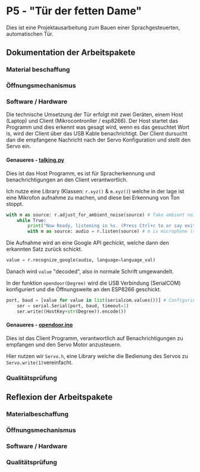 # P5 - "Tür der fetten Dame"

Dies ist eine Projektausarbeitung zum Bauen einer Sprachgesteuerten, automatischen Tür.

## Dokumentation der Arbeitspakete

### Material beschaffung

### Öffnungsmechanismus

### Software / Hardware

Die technische Umsetzung der Tür erfolgt mit zwei Geräten, einem Host (Laptop) und Client (Mikrocontronller / esp8266).
Der Host startet das Programm und dies erkennt was gesagt wird, wenn es das gesuchtet Wort is, wird der Client über das USB Kable benachrichtigt.
Der Client dursucht dan die empfangene Nachricht nach der Servo Konfiguration und stellt den Servo ein.

#### Genaueres - [talking.py](https://github.com/Horkrux8/P5/blob/main/talking.py)

Dies ist das Host Programm, es ist für Spracherkennung und benachrichtigungen an den Client verantwortlich.

Ich nutze eine Library (Klassen: `r.xyz()` & `m.xyz()`) welche in der lage ist eine Mikrofon aufnahme zu machen, und diese bei Erkennung von Ton stoppt.
```python
with m as source: r.adjust_for_ambient_noise(source) # Take ambient noise into account
    while True:
        print("Now Ready, listening in %s. (Press Ctrl+c to or say exit/quit/stop to quit)" % language_val)
        with m as source: audio = r.listen(source) # m is microphone (see configuration)
```

Die Aufnahme wird an eine Google API gechickt, welche dann den erkannten Satz zurück schickt.
```python
value = r.recognize_google(audio, language=language_val)
```
Danach wird `value` "decoded", also in normale Schrift umgewandelt.

In der funktion `opendoor(Degree)` wird die USB Verbindung (SerialCOM) konfiguriert und die Öffnungsweite an den ESP8266 geschickt.
```python
port, baud = [value for value in list(serialcom.values())] # Configuring serial
    ser = serial.Serial(port, baud, timeout=1)
    ser.write((HostKey+str(Degree)).encode())
```

#### Genaueres - [opendoor.ino](https://github.com/Horkrux8/P5/blob/main/opendoor.ino)

Dies ist das Client Programm, verantwortlich auf Benachrichtigungen zu empfangen und den Servo Motor anzusteuern.

Hier nutzen wir `Servo.h`, eine Library welche die Bedienung des Servos zu `Servo.write(1)`vereinfacht.


### Qualitätsprüfung

## Reflexion der Arbeitspakete

### Materialbeschaffung

### Öffnungsmechanismus

### Software / Hardware

### Qualitätsprüfung
